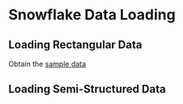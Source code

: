 # Snowflake Data Loading

## Loading Rectangular Data

Obtain the [sample data](./data/samp.csv.gz)

## Loading Semi-Structured Data
